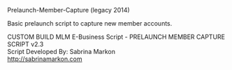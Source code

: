 Prelaunch-Member-Capture (legacy 2014)

Basic prelaunch script to capture new member accounts.

CUSTOM BUILD MLM E-Business Script - PRELAUNCH MEMBER CAPTURE SCRIPT v2.3       		      
Script Developed By: Sabrina Markon 				      
http://sabrinamarkon.com
